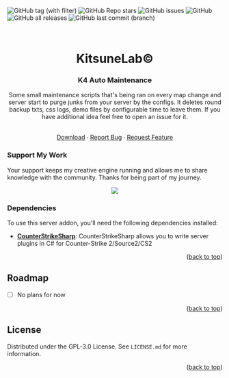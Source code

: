 <a name="readme-top"></a>

![GitHub tag (with filter)](https://img.shields.io/github/v/tag/K4ryuu/K4-Auto-Maintenance?style=for-the-badge&label=Version)
![GitHub Repo stars](https://img.shields.io/github/stars/K4ryuu/K4-Auto-Maintenance?style=for-the-badge)
![GitHub issues](https://img.shields.io/github/issues/K4ryuu/K4-Auto-Maintenance?style=for-the-badge)
![GitHub](https://img.shields.io/github/license/K4ryuu/K4-Auto-Maintenance?style=for-the-badge)
![GitHub all releases](https://img.shields.io/github/downloads/K4ryuu/K4-Auto-Maintenance/total?style=for-the-badge)
![GitHub last commit (branch)](https://img.shields.io/github/last-commit/K4ryuu/K4-Auto-Maintenance/dev?style=for-the-badge)

<!-- PROJECT LOGO -->
<br />
<div align="center">
  <h1 align="center">KitsuneLab©</h1>
  <h3 align="center">K4 Auto Maintenance</h3>
  <a align="center">Some small maintenance scripts that's being ran on every map change and server start to purge junks from your server by the configs. It deletes round backup txts, css logs, demo files by configurable time to leave them. If you have additional idea feel free to open an issue for it.</a>

  <p align="center">
    <br />
    <a href="https://github.com/K4ryuu/K4-Auto-Maintenance/releases">Download</a>
    ·
    <a href="https://github.com/K4ryuu/K4-Auto-Maintenance/issues/new?assignees=KitsuneLab-Development&labels=bug&projects=&template=bug_report.md&title=%5BBUG%5D">Report Bug</a>
    ·
    <a href="https://github.com/K4ryuu/K4-Auto-Maintenance/issues/new?assignees=KitsuneLab-Development&labels=enhancement&projects=&template=feature_request.md&title=%5BREQ%5D">Request Feature</a>
  </p>
</div>

### Support My Work

Your support keeps my creative engine running and allows me to share knowledge with the community. Thanks for being part of my journey.

<p align="center">
<a href="https://www.buymeacoffee.com/k4ryuu">
<img src="https://img.buymeacoffee.com/button-api/?text=Support Me&emoji=☕&slug=k4ryuu&button_colour=FF5F5F&font_colour=ffffff&font_family=Inter&outline_colour=000000&coffee_colour=FFDD00" />
</a>
</p>

<!-- ABOUT THE PROJECT -->

### Dependencies

To use this server addon, you'll need the following dependencies installed:

- [**CounterStrikeSharp**](https://github.com/roflmuffin/CounterStrikeSharp/releases): CounterStrikeSharp allows you to write server plugins in C# for Counter-Strike 2/Source2/CS2

<p align="right">(<a href="#readme-top">back to top</a>)</p>

<!-- ROADMAP -->

## Roadmap

- [ ] No plans for now

<p align="right">(<a href="#readme-top">back to top</a>)</p>

<!-- LICENSE -->

## License

Distributed under the GPL-3.0 License. See `LICENSE.md` for more information.

<p align="right">(<a href="#readme-top">back to top</a>)</p>
